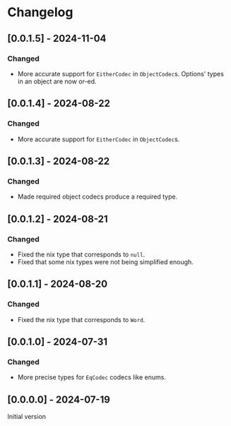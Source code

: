 # Changelog

## [0.0.1.5] - 2024-11-04

### Changed

* More accurate support for `EitherCodec` in `ObjectCodec`s.
  Options' types in an object are now or-ed.

## [0.0.1.4] - 2024-08-22

### Changed

* More accurate support for `EitherCodec` in `ObjectCodec`s.

## [0.0.1.3] - 2024-08-22

### Changed

* Made required object codecs produce a required type.

## [0.0.1.2] - 2024-08-21

### Changed

* Fixed the nix type that corresponds to `null`.
* Fixed that some nix types were not being simplified enough.

## [0.0.1.1] - 2024-08-20

### Changed

* Fixed the nix type that corresponds to `Word`.

## [0.0.1.0] - 2024-07-31

### Changed

* More precise types for `EqCodec` codecs like enums.

## [0.0.0.0] - 2024-07-19

Initial version
